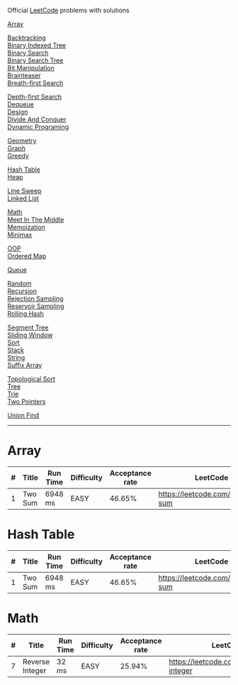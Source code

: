 Official [LeetCode](https://leetcode.com/problemset/all/) problems with solutions

[Array](#array) <br>

[Backtracking](#backtracking) <br>
[Binary Indexed Tree](#binary-indexed-tree) <br>
[Binary Search](#binary-search) <br>
[Binary Search Tree](#binary-search-tree) <br>
[Bit Manipulation](#bit-manipulation) <br>
[Brainteaser](#brainteaser) <br>
[Breath-first Search](#breath-first-search) <br>

[Depth-first Search](#depth-first-search) <br>
[Dequeue](#dequeue) <br>
[Design](#design) <br>
[Divide And Conquer](#divide-and-conquer) <br>
[Dynamic Programing](#dynamic-programing) <br>

[Geometry](#geometry) <br>
[Graph](#graph) <br>
[Greedy](#greedy) <br>

[Hash Table](#hash-table) <br>
[Heap](#heap) <br>

[Line Sweep](#line-sweep) <br>
[Linked List](#linked-list) <br>

[Math](#math) <br>
[Meet In The Middle](#meet-in-the-middle) <br>
[Memoization](#memoization) <br>
[Minimax](#minimax) <br>

[OOP](#oop) <br>
[Ordered Map](#ordered-map) <br>

[Queue](#queue) <br>

[Random](#random) <br>
[Recursion](#recursion) <br>
[Rejection Sampling](#rejection-sampling) <br>
[Reservoir Sampling](#reservoir-sampling) <br>
[Rolling Hash](#rolling-hash) <br>

[Segment Tree](#segment-tree) <br>
[Sliding Window](#sliding-window) <br>
[Sort](#sort) <br>
[Stack](#stack) <br>
[String](#string) <br>
[Suffix Array](#suffix-array) <br>

[Topological Sort](#topological-sort) <br>
[Tree](#tree) <br>
[Trie](#trie) <br>
[Two Pointers](#two-pointers) <br>

[Union Find](#union-find) <br>

<hr>



# Array
|  #  | Title           |   Run Time       | Difficulty    | Acceptance rate | LeetCode Link |
|-----|---------------- |  --------------- | ------------- | ------------- | ------------- |
|  1   |   Two Sum   |   6948 ms   |   EASY   |   46.65%   |   https://leetcode.com/problems/two-sum  |



# Hash Table
|  #  | Title           |   Run Time       | Difficulty    | Acceptance rate | LeetCode Link |
|-----|---------------- |  --------------- | ------------- | ------------- | ------------- |
|  1   |   Two Sum   |   6948 ms   |   EASY   |   46.65%   |   https://leetcode.com/problems/two-sum  |



# Math
|  #  | Title           |   Run Time       | Difficulty    | Acceptance rate | LeetCode Link |
|-----|---------------- |  --------------- | ------------- | ------------- | ------------- |
|  7   |   Reverse Integer   |   32 ms   |   EASY   |   25.94%   |   https://leetcode.com/problems/reverse-integer  |



